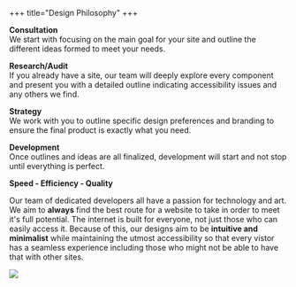 +++
title="Design Philosophy"
+++
<section>
    <div class="mdl-grid">
        <div class="mdl-cell mdl-cell--6-col mdl-cell--12-col-tablet mdl-cell--12-col-phone">
            <section>
                <p>
                    <i class="far fa-comments" style="color:#0E6BA8"></i>
                    <strong>Consultation</strong><br />
                    We start with focusing on the main goal for your site and outline the different ideas formed to meet
                    your needs.
                </p>
                <p>
                    <i class="fas fa-search" style="color:#0E6BA8"></i>
                    <strong>Research/Audit</strong><br />
                    If you already have a site, our team will deeply explore every component and present you with a detailed
                    outline indicating accessibility issues and any others we find.
                </p>
                <p>
                    <i class="fas fa-chess-queen" style="color:#0E6BA8"></i>
                    <strong>Strategy</strong><br />
                    We work with you to outline specific design preferences and branding to ensure the final product
                    is exactly what you need.
                </p>
                <p>
                    <i class="fas fa-code" style="color:#0E6BA8"></i>
                    <strong>Development</strong><br />
                    Once outlines and ideas are all finalized, development will start and not stop until everything
                    is perfect.
                </p>
            </section>
            <span class="flow-text">
                <strong>Speed - Efficiency - Quality</strong>
            </span>
            <p>
                Our team of dedicated developers all have a passion for technology and art. We aim to <strong>always</strong> find the best route for a website to take in order to meet it's full potential. 
                The internet is built for everyone, not just those who can easily access it. Because of this, our designs aim to be <strong>intuitive and minimalist</strong> while maintaining the utmost accessibility
                so that every vistor has a seamless experience including those who might not be able to have that with other sites.
            </p>
        </div>
        <div class="mdl-cell mdl-cell--6-col mdl-cell--12-col-tablet mdl-cell--12-col-phone">
            <img class="responsive-img" src="#">
        </div>
    </div>
</section>